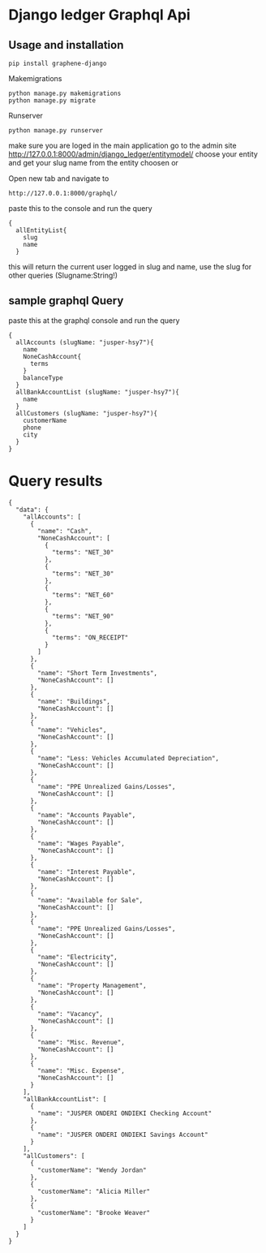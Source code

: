 
# Django ledger Graphql Api

## Usage and installation





``` 
pip install graphene-django
```
Makemigrations
``` 
python manage.py makemigrations
python manage.py migrate
``` 
Runserver
``` 
python manage.py runserver
``` 
make sure you are loged in the main application go to the admin 
site http://127.0.0.1:8000/admin/django_ledger/entitymodel/ choose your 
entity and get your slug name from the entity choosen or

Open new tab and navigate to
``` 
http://127.0.0.1:8000/graphql/
```
paste this to the console and run the query
```
{
  allEntityList{
    slug
    name
  }
```
this will return the current user logged in slug and name, use the slug for other queries (Slugname:String!)
## sample graphql Query
paste this at the graphql console and run the query
```
{
  allAccounts (slugName: "jusper-hsy7"){
    name
    NoneCashAccount{
      terms
    }
    balanceType
  }
  allBankAccountList (slugName: "jusper-hsy7"){
    name
  }
  allCustomers (slugName: "jusper-hsy7"){
    customerName
    phone
    city
  }
}
```

# Query results
```
{
  "data": {
    "allAccounts": [
      {
        "name": "Cash",
        "NoneCashAccount": [
          {
            "terms": "NET_30"
          },
          {
            "terms": "NET_30"
          },
          {
            "terms": "NET_60"
          },
          {
            "terms": "NET_90"
          },
          {
            "terms": "ON_RECEIPT"
          }
        ]
      },
      {
        "name": "Short Term Investments",
        "NoneCashAccount": []
      },
      {
        "name": "Buildings",
        "NoneCashAccount": []
      },
      {
        "name": "Vehicles",
        "NoneCashAccount": []
      },
      {
        "name": "Less: Vehicles Accumulated Depreciation",
        "NoneCashAccount": []
      },
      {
        "name": "PPE Unrealized Gains/Losses",
        "NoneCashAccount": []
      },
      {
        "name": "Accounts Payable",
        "NoneCashAccount": []
      },
      {
        "name": "Wages Payable",
        "NoneCashAccount": []
      },
      {
        "name": "Interest Payable",
        "NoneCashAccount": []
      },
      {
        "name": "Available for Sale",
        "NoneCashAccount": []
      },
      {
        "name": "PPE Unrealized Gains/Losses",
        "NoneCashAccount": []
      },
      {
        "name": "Electricity",
        "NoneCashAccount": []
      },
      {
        "name": "Property Management",
        "NoneCashAccount": []
      },
      {
        "name": "Vacancy",
        "NoneCashAccount": []
      },
      {
        "name": "Misc. Revenue",
        "NoneCashAccount": []
      },
      {
        "name": "Misc. Expense",
        "NoneCashAccount": []
      }
    ],
    "allBankAccountList": [
      {
        "name": "JUSPER ONDERI ONDIEKI Checking Account"
      },
      {
        "name": "JUSPER ONDERI ONDIEKI Savings Account"
      }
    ],
    "allCustomers": [
      {
        "customerName": "Wendy Jordan"
      },
      {
        "customerName": "Alicia Miller"
      },
      {
        "customerName": "Brooke Weaver"
      }
    ]
  }
}
